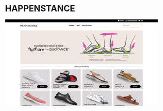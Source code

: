 <h1>HAPPENSTANCE</h1>
<a href="https://ephemeral-nougat-c0d186.netlify.app/"><img src=https://github.com/Kashi5656/KASHI-CSS/blob/4b37ba3387814dec3b5682044239a1e35f1826d7/Happ.png"></a>
